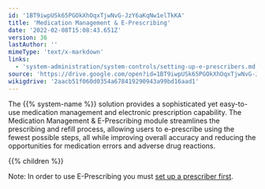 ```yaml
---
id: '1BT9iwpUSk65PGOkXhOqxTjwNvG-JzY6aKqNw1elTkKA'
title: 'Medication Management & E-Prescribing'
date: '2022-02-08T15:08:43.651Z'
version: 36
lastAuthor: ''
mimeType: 'text/x-markdown'
links:
  - 'system-administration/system-controls/setting-up-e-prescribers.md'
source: 'https://drive.google.com/open?id=1BT9iwpUSk65PGOkXhOqxTjwNvG-JzY6aKqNw1elTkKA'
wikigdrive: '2aacb51f060d0354a678419290943a99bd16aad1'
---
```

The {{% system-name %}} solution provides a sophisticated yet easy-to-use medication management and electronic prescription capability. The Medication Management & E-Prescribing module streamlines the prescribing and refill process, allowing users to e-prescribe using the fewest possible steps, all while improving overall accuracy and reducing the opportunities for medication errors and adverse drug reactions.

{{% children %}}

Note: In order to use E-Prescribing you must [set up a prescriber first](system-administration/system-controls/setting-up-e-prescribers.md).

